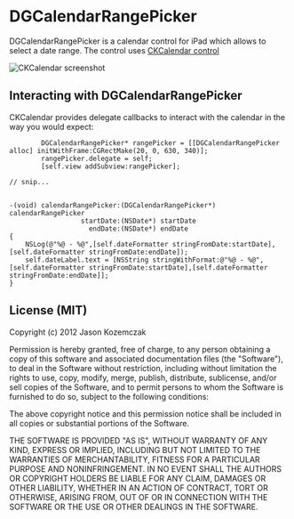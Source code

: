 DGCalendarRangePicker
==========

DGCalendarRangePicker is a calendar control for iPad which allows to select a date range. The control uses [CKCalendar control](https://github.com/jaykz52/CKCalendar)
  
![CKCalendar screenshot](https://img.skitch.com/20120827-ryyft5dttrujtjf5m8mb9r2qx1.jpg)


## Interacting with DGCalendarRangePicker
CKCalendar provides delegate callbacks to interact with the calendar in the way you would expect:

``` objc
        DGCalendarRangePicker* rangePicker = [[DGCalendarRangePicker alloc] initWithFrame:CGRectMake(20, 0, 630, 340)];
        rangePicker.delegate = self;
        [self.view addSubview:rangePicker];

// snip...


-(void) calendarRangePicker:(DGCalendarRangePicker*) calendarRangePicker
                  startDate:(NSDate*) startDate
                    endDate:(NSDate*) endDate
{
    NSLog(@"%@ - %@",[self.dateFormatter stringFromDate:startDate],[self.dateFormatter stringFromDate:endDate]);
    self.dateLabel.text = [NSString stringWithFormat:@"%@ - %@",[self.dateFormatter stringFromDate:startDate],[self.dateFormatter stringFromDate:endDate]];
}

```


## License (MIT)
Copyright (c) 2012 Jason Kozemczak

Permission is hereby granted, free of charge, to any person obtaining a copy of this software and associated documentation files (the "Software"), to deal in the Software without restriction, including without limitation the rights to use, copy, modify, merge, publish, distribute, sublicense, and/or sell copies of the Software, and to permit persons to whom the Software is furnished to do so, subject to the following conditions:

The above copyright notice and this permission notice shall be included in all copies or substantial portions of the Software.

THE SOFTWARE IS PROVIDED "AS IS", WITHOUT WARRANTY OF ANY KIND, EXPRESS OR IMPLIED, INCLUDING BUT NOT LIMITED TO THE WARRANTIES OF MERCHANTABILITY, FITNESS FOR A PARTICULAR PURPOSE AND NONINFRINGEMENT. IN NO EVENT SHALL THE AUTHORS OR COPYRIGHT HOLDERS BE LIABLE FOR ANY CLAIM, DAMAGES OR OTHER LIABILITY, WHETHER IN AN ACTION OF CONTRACT, TORT OR OTHERWISE, ARISING FROM, OUT OF OR IN CONNECTION WITH THE SOFTWARE OR THE USE OR OTHER DEALINGS IN THE SOFTWARE.